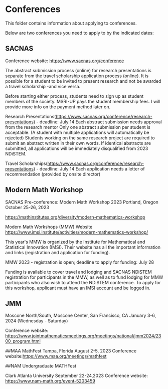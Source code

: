 # Conferences

This folder contains information about applying to conferences. 

Below are two conferences you need to apply to by the indicated dates:

## SACNAS 
Conference website: https://www.sacnas.org/conference

The abstract submission process (online) for research presentations is separate from the travel scholarship application process (online). It is possible for a student to be invited to present research and not be awarded a travel scholarship -and vice versa. 

Before starting either process, students need to sign up as student members of the society. MSRI-UP pays the student membership fees. I will provide more info on the payment method later on. 

Research Presentations(https://www.sacnas.org/conference/research-presentations) - deadline: July 14 
Each abstract submission needs approval from the research mentor 
Only one abstract submission per student is acceptable. (A student with multiple applications will automatically be rejected)
Students working on the same research project are required to submit an abstract written in their own words. If identical abstracts are submitted, all applications will be immediately disqualified from 2023 NDiSTEM.

Travel Scholarships(https://www.sacnas.org/conference/research-presentations) - deadline: July 14 
Each application needs a letter of recommendation (provided by onsite director)




## Modern Math Workshop

SACNAS Pre-conference: Modern Math Workshop 2023
Portland, Oregon                                              October 25-26, 2023 

https://mathinstitutes.org/diversity/modern-mathematics-workshop 


Modern Math Workshops (MMW) Website
https://www.imsi.institute/activities/modern-mathematics-workshop/

This year's MMW is organized by the Institute for Mathematical and Statistical Innovation (IMSI). Their website has all the important information and links (registration and application for funding). 


MMW 2023 - registration is open; deadline to apply for funding: July 28 

Funding is available to cover travel and lodging and SACNAS NDiSTEM registration for participants in the MMW, as well as to fund lodging for MMW participants who also wish to attend the NDiSTEM conference.
To apply for this workshop, applicant must have an IMSI account and be logged in.

## JMM
Moscone North/South, Moscone Center, San Francisco, CA
January 3-6, 2024 (Wednesday - Saturday)

Conference website: https://www.jointmathematicsmeetings.org/meetings/national/jmm2024/2300_program.html

##MAA MathFest
Tampa, Florida 
August 2-5, 2023
Conference website:https://www.maa.org/meetings/mathfest


##NAM Undergraduate MATHFest

Clark Atlanta University
September 22-24,2023
Conference website: https://www.nam-math.org/event-5203459 
